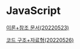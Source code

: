 # JavaScript

[이론+참조 문서(20220523)](https://github.com/WillBeFrontMaster/JoeEunJin/blob/main/JavaScript/JavaScript/%EC%9D%B4%EB%A1%A0%2B%EC%B0%B8%EC%A1%B0%20%EB%AC%B8%EC%84%9C(20220523).md)

[코드 구조+자료형(20220526)](https://github.com/WillBeFrontMaster/JoeEunJin/blob/main/JavaScript/JavaScript/%EC%BD%94%EB%93%9C%20%EA%B5%AC%EC%A1%B0%2B%EC%9E%90%EB%A3%8C%ED%98%95(20220526).md)
